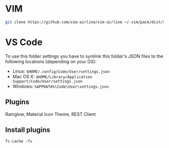 
# VIM
```bash
git clone https://github.com/vim-airline/vim-airline ~/.vim/pack/dist/start/vim-airline
```

# VS Code
To use this folder settings you have to symlink this folder's JSON files to the following locations
(depending on your OS):

* Linux: `$HOME/.config/Code/User/settings.json`
* Mac OS X: `$HOME/Library/Application Support/Code/User/settings.json`
* Windows: `%APPDATA%\Code\User\settings.json`

## Plugins
Rainglow, Material Icon Theme, REST Client

## Install plugins
`fc-cache -fv`
